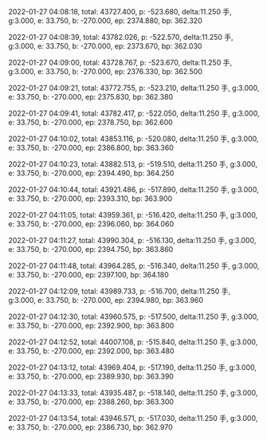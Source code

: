 2022-01-27 04:08:18, total: 43727.400, p: -523.680, delta:11.250 手, g:3.000, e: 33.750, b: -270.000, ep: 2374.880, bp: 362.320

2022-01-27 04:08:39, total: 43782.026, p: -522.570, delta:11.250 手, g:3.000, e: 33.750, b: -270.000, ep: 2373.670, bp: 362.030

2022-01-27 04:09:00, total: 43728.767, p: -523.670, delta:11.250 手, g:3.000, e: 33.750, b: -270.000, ep: 2376.330, bp: 362.500

2022-01-27 04:09:21, total: 43772.755, p: -523.210, delta:11.250 手, g:3.000, e: 33.750, b: -270.000, ep: 2375.830, bp: 362.380

2022-01-27 04:09:41, total: 43782.417, p: -522.050, delta:11.250 手, g:3.000, e: 33.750, b: -270.000, ep: 2378.750, bp: 362.600

2022-01-27 04:10:02, total: 43853.116, p: -520.080, delta:11.250 手, g:3.000, e: 33.750, b: -270.000, ep: 2386.800, bp: 363.360

2022-01-27 04:10:23, total: 43882.513, p: -519.510, delta:11.250 手, g:3.000, e: 33.750, b: -270.000, ep: 2394.490, bp: 364.250

2022-01-27 04:10:44, total: 43921.486, p: -517.890, delta:11.250 手, g:3.000, e: 33.750, b: -270.000, ep: 2393.310, bp: 363.900

2022-01-27 04:11:05, total: 43959.361, p: -516.420, delta:11.250 手, g:3.000, e: 33.750, b: -270.000, ep: 2396.060, bp: 364.060

2022-01-27 04:11:27, total: 43990.304, p: -516.130, delta:11.250 手, g:3.000, e: 33.750, b: -270.000, ep: 2394.750, bp: 363.860

2022-01-27 04:11:48, total: 43964.285, p: -516.340, delta:11.250 手, g:3.000, e: 33.750, b: -270.000, ep: 2397.100, bp: 364.180

2022-01-27 04:12:09, total: 43989.733, p: -516.700, delta:11.250 手, g:3.000, e: 33.750, b: -270.000, ep: 2394.980, bp: 363.960

2022-01-27 04:12:30, total: 43960.575, p: -517.500, delta:11.250 手, g:3.000, e: 33.750, b: -270.000, ep: 2392.900, bp: 363.800

2022-01-27 04:12:52, total: 44007.108, p: -515.840, delta:11.250 手, g:3.000, e: 33.750, b: -270.000, ep: 2392.000, bp: 363.480

2022-01-27 04:13:12, total: 43969.404, p: -517.190, delta:11.250 手, g:3.000, e: 33.750, b: -270.000, ep: 2389.930, bp: 363.390

2022-01-27 04:13:33, total: 43935.487, p: -518.140, delta:11.250 手, g:3.000, e: 33.750, b: -270.000, ep: 2388.260, bp: 363.300

2022-01-27 04:13:54, total: 43946.571, p: -517.030, delta:11.250 手, g:3.000, e: 33.750, b: -270.000, ep: 2386.730, bp: 362.970